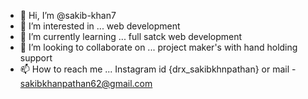 - 👋 Hi, I’m @sakib-khan7
- 👀 I’m interested in ... web development 
- 🌱 I’m currently learning ... full satck web development 
- 💞️ I’m looking to collaborate on ... project maker's with hand holding support 
- 📫 How to reach me ... Instagram id {drx_sakibkhnpathan} or mail - sakibkhanpathan62@gmail.com

<!---
sakib-khan7/sakib-khan7 is a ✨ special ✨ repository because its `README.md` (this file) appears on your GitHub profile.
You can click the Preview link to take a look at your changes.
--->
